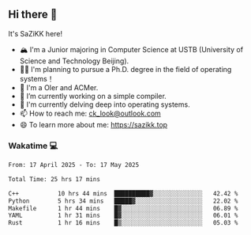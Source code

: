 ## Hi there 👋

It's SaZiKK here!

- 🏔️ I'm a Junior majoring in Computer Science  at USTB (University of Science and Technology Beijing).
- 🧑‍🎓 I'm planning to pursue a Ph.D. degree in the field of operating systems！
- 🚀 I'm a OIer and ACMer.
- 🔭 I’m currently working on a simple compiler.
- 🌱 I'm currently delving deep into operating systems.
- 📫 How to reach me: ck_look@outlook.com
- 😄 To learn more about me: https://sazikk.top

  
<!--
**SaZiKK/SaZiKK** is a ✨ _special_ ✨ repository because its `README.md` (this file) appears on your GitHub profile.

Here are some ideas to get you started:

- 🔭 I’m currently working on ...
- 🌱 I’m currently learning ...
- 👯 I’m looking to collaborate on ...
- 🤔 I’m looking for help with ...
- 💬 Ask me about ...
- 📫 How to reach me: ...
- 😄 Pronouns: ...
- ⚡ Fun fact: ...
-->

### Wakatime 💻

<!--START_SECTION:waka-->

```txt
From: 17 April 2025 - To: 17 May 2025

Total Time: 25 hrs 17 mins

C++           10 hrs 44 mins  ██████████▓░░░░░░░░░░░░░░   42.42 %
Python        5 hrs 34 mins   █████▓░░░░░░░░░░░░░░░░░░░   22.02 %
Makefile      1 hr 44 mins    █▓░░░░░░░░░░░░░░░░░░░░░░░   06.89 %
YAML          1 hr 31 mins    █▓░░░░░░░░░░░░░░░░░░░░░░░   06.01 %
Rust          1 hr 16 mins    █▒░░░░░░░░░░░░░░░░░░░░░░░   05.03 %
```

<!--END_SECTION:waka-->
